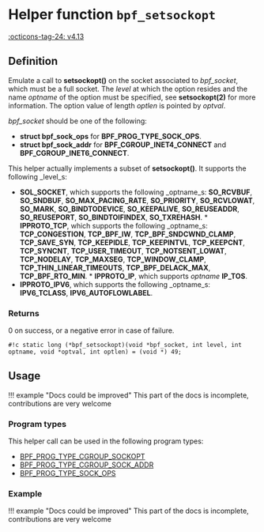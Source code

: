 # Helper function `bpf_setsockopt`

<!-- [FEATURE_TAG](bpf_setsockopt) -->
[:octicons-tag-24: v4.13](https://github.com/torvalds/linux/commit/8c4b4c7e9ff0447995750d9329949fa082520269)
<!-- [/FEATURE_TAG] -->

## Definition

<!-- [HELPER_FUNC_DEF] -->
Emulate a call to **setsockopt()** on the socket associated to _bpf_socket_, which must be a full socket. The _level_ at which the option resides and the name _optname_ of the option must be specified, see **setsockopt(2)** for more information. The option value of length _optlen_ is pointed by _optval_.

_bpf_socket_ should be one of the following:

* **struct bpf_sock_ops** for **BPF_PROG_TYPE_SOCK_OPS**.
* **struct bpf_sock_addr** for **BPF_CGROUP_INET4_CONNECT**
  and **BPF_CGROUP_INET6_CONNECT**.

This helper actually implements a subset of **setsockopt()**. It supports the following _level_s:

* **SOL_SOCKET**, which supports the following _optname_s:
  **SO_RCVBUF**, **SO_SNDBUF**, **SO_MAX_PACING_RATE**,   **SO_PRIORITY**, **SO_RCVLOWAT**, **SO_MARK**,   **SO_BINDTODEVICE**, **SO_KEEPALIVE**, **SO_REUSEADDR**,   **SO_REUSEPORT**, **SO_BINDTOIFINDEX**, **SO_TXREHASH**. * **IPPROTO_TCP**, which supports the following _optname_s:
  **TCP_CONGESTION**, **TCP_BPF_IW**,   **TCP_BPF_SNDCWND_CLAMP**, **TCP_SAVE_SYN**,   **TCP_KEEPIDLE**, **TCP_KEEPINTVL**, **TCP_KEEPCNT**,   **TCP_SYNCNT**, **TCP_USER_TIMEOUT**, **TCP_NOTSENT_LOWAT**,   **TCP_NODELAY**, **TCP_MAXSEG**, **TCP_WINDOW_CLAMP**,   **TCP_THIN_LINEAR_TIMEOUTS**, **TCP_BPF_DELACK_MAX**,   **TCP_BPF_RTO_MIN**. * **IPPROTO_IP**, which supports _optname_ **IP_TOS**.
* **IPPROTO_IPV6**, which supports the following _optname_s:
  **IPV6_TCLASS**, **IPV6_AUTOFLOWLABEL**.

### Returns

0 on success, or a negative error in case of failure.

`#!c static long (*bpf_setsockopt)(void *bpf_socket, int level, int optname, void *optval, int optlen) = (void *) 49;`
<!-- [/HELPER_FUNC_DEF] -->

## Usage

!!! example "Docs could be improved"
    This part of the docs is incomplete, contributions are very welcome

### Program types

This helper call can be used in the following program types:

<!-- DO NOT EDIT MANUALLY -->
<!-- [HELPER_FUNC_PROG_REF] -->
 * [BPF_PROG_TYPE_CGROUP_SOCKOPT](../program-type/BPF_PROG_TYPE_CGROUP_SOCKOPT.md)
 * [BPF_PROG_TYPE_CGROUP_SOCK_ADDR](../program-type/BPF_PROG_TYPE_CGROUP_SOCK_ADDR.md)
 * [BPF_PROG_TYPE_SOCK_OPS](../program-type/BPF_PROG_TYPE_SOCK_OPS.md)
<!-- [/HELPER_FUNC_PROG_REF] -->

### Example

!!! example "Docs could be improved"
    This part of the docs is incomplete, contributions are very welcome
